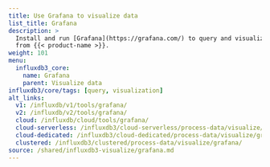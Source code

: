```yaml
---
title: Use Grafana to visualize data
list_title: Grafana
description: >
  Install and run [Grafana](https://grafana.com/) to query and visualize data
  from {{< product-name >}}.
weight: 101
menu:
  influxdb3_core:
    name: Grafana
    parent: Visualize data
influxdb3/core/tags: [query, visualization]
alt_links:
  v1: /influxdb/v1/tools/grafana/
  v2: /influxdb/v2/tools/grafana/
  cloud: /influxdb/cloud/tools/grafana/
  cloud-serverless: /influxdb3/cloud-serverless/process-data/visualize/grafana/
  cloud-dedicated: /influxdb3/cloud-dedicated/process-data/visualize/grafana/
  clustered: /influxdb3/clustered/process-data/visualize/grafana/
source: /shared/influxdb3-visualize/grafana.md
---
```


<!--
The content of this page is at content/shared/influxdb3-visualize/grafana.md
-->
